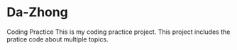 # Da-Zhong
Coding Practice 
This is my coding practice project. This project includes the pratice code about multiple topics.
